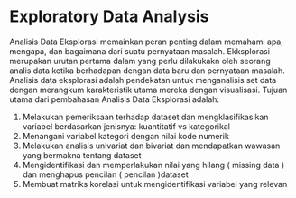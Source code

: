 # Exploratory Data Analysis
Analisis Data Eksplorasi memainkan peran penting dalam memahami apa, mengapa, dan bagaimana dari suatu pernyataan masalah. Ekksplorasi merupakan urutan pertama dalam yang perlu dilakukakn oleh seorang analis data ketika berhadapan dengan data baru dan pernyataan masalah. Analisis data eksplorasi adalah pendekatan untuk menganalisis set data dengan merangkum karakteristik utama mereka dengan visualisasi.
Tujuan utama dari pembahasan Analisis Data Eksplorasi adalah:
1. Melakukan pemeriksaan terhadap dataset dan mengklasifikasikan variabel berdasarkan jenisnya: kuantitatif vs kategorikal
2. Menangani variabel kategori dengan nilai kode numerik
3. Melakukan analisis univariat dan bivariat dan mendapatkan wawasan yang bermakna tentang dataset
4. Mengidentifikasi dan memperlakukan nilai yang hilang ( missing data ) dan menghapus pencilan ( pencilan )dataset
5. Membuat matriks korelasi untuk mengidentifikasi variabel yang relevan
